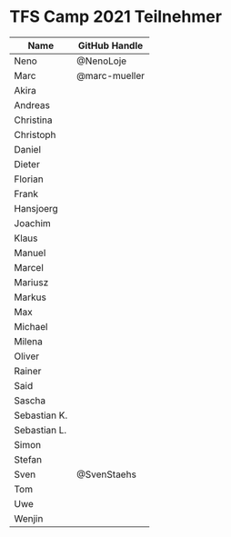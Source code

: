 # TFS Camp 2021 Teilnehmer


|     Name     | GitHub Handle |
| ------------ | ------------- |
| Neno         | @NenoLoje     |
| Marc         | @marc-mueller |
| Akira        |               |
| Andreas      |               |
| Christina    |               |
| Christoph    |               |
| Daniel       |               |
| Dieter       |               |
| Florian      |               |
| Frank        |               |
| Hansjoerg    |               |
| Joachim      |               |
| Klaus        |               |
| Manuel       |               |
| Marcel       |               |
| Mariusz      |               |
| Markus       |               |
| Max          |               |
| Michael      |               |
| Milena       |               |
| Oliver       |               |
| Rainer       |               |
| Said         |               |
| Sascha       |               |
| Sebastian K. |               |
| Sebastian L. |               |
| Simon        |               |
| Stefan       |               |
| Sven         | @SvenStaehs   |
| Tom          |               |
| Uwe          |               |
| Wenjin       |               |

